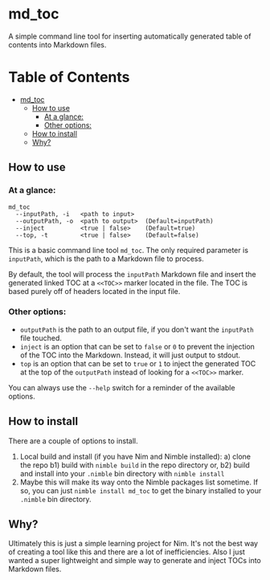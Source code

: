 # md_toc
A simple command line tool for inserting automatically generated table of
contents into Markdown files.

# Table of Contents
* [md_toc](#md_toc)
	* [How to use](#how-to-use)
		* [At a glance:](#at-a-glance:)
		* [Other options:](#other-options:)
	* [How to install](#how-to-install)
	* [Why?](#why?)


## How to use
### At a glance: 
```
md_toc
  --inputPath, -i   <path to input>
  --outputPath, -o  <path to output>  (Default=inputPath)
  --inject          <true | false>    (Default=true)
  --top, -t         <true | false>    (Default=false)
```
This is a basic command line tool `md_toc`. The only required parameter is
`inputPath`, which is the path to a Markdown file to process.

By default, the tool will process the `inputPath` Markdown file and insert
the generated linked TOC at a `<<TOC>>` marker located in the file.
The TOC is based purely off of headers located in the input file.

### Other options:
* `outputPath` is the path to an output file, if you don't want the `inputPath`
file touched.
* `inject` is an option that can be set to `false` or `0` to prevent the
injection of the TOC into the Markdown. Instead, it will just output to stdout.
* `top` is an option that can be set to `true` or `1` to inject the generated
TOC at the top of the `outputPath` instead of looking for a `<<TOC>>` marker.

You can always use the `--help` switch for a reminder of the available options.

## How to install
There are a couple of options to install.
1) Local build and install (if you have Nim and Nimble installed):
  a) clone the repo
  b1) build with `nimble build` in the repo directory or,
  b2) build and install into your `.nimble` bin directory with `nimble install`
2) Maybe this will make its way onto the Nimble packages list sometime. If so,
you can just `nimble install md_toc` to get the binary installed to your
`.nimble` bin directory.

## Why?
Ultimately this is just a simple learning project for Nim. It's not the best
way of creating a tool like this and there are a lot of inefficiencies. Also I
just wanted a super lightweight and simple way to generate and inject TOCs
into Markdown files.
